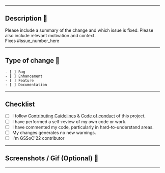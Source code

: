 <hr>

## Description 📜

Please include a summary of the change and which issue is fixed. Please also include relevant motivation and context.  
Fixes #issue_number_here

<hr>

## Type of change 📝

    - [ ] Bug
    - [ ] Enhancement
    - [ ] Feature
    - [ ] Documentation

<hr>

## Checklist 

<!----Please delete options that are not relevant.And in order to tick the check box just but x inside them for example [x] like this----->

- [ ] I follow [Contributing Guidelines](https://github.com/Suvraneel/NFT-Emporium/blob/main/CONTRIBUTING.md) & [Code of conduct](https://github.com/Suvraneel/NFT-Emporium/blob/main/CODE_OF_CONDUCT.md) of this project.
- [ ] I have performed a self-review of my own code or work.
- [ ] I have commented my code, particularly in hard-to-understand areas.
- [ ] My changes generates no new warnings.
- [ ] I'm GSSoC'22 contributor

<hr>

<!----In order to tick the check box just but x inside them for example [x] like this. Please delete other irrevant options as well----->

## Screenshots / Gif (Optional) 📸

<hr>
